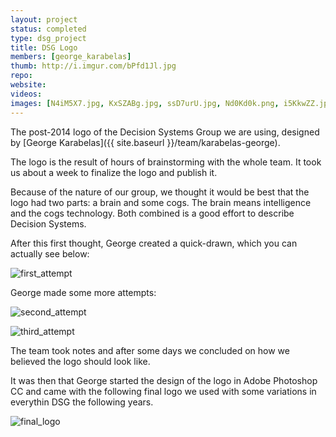 ```yaml
---
layout: project
status: completed
type: dsg_project
title: DSG Logo
members: [george_karabelas]
thumb: http://i.imgur.com/bPfd1Jl.jpg
repo:
website:
videos:
images: [N4iM5X7.jpg, KxSZABg.jpg, ssD7urU.jpg, Nd0Kd0k.png, i5KkwZZ.jpg, aQGuaxg.jpg, be2Z7T1.png, ReLQO10.jpg]
---
```

The post-2014 logo of the Decision Systems Group we are using, designed by
[George Karabelas]({{ site.baseurl }}/team/karabelas-george).

The logo is the result of hours of brainstorming with the whole team. It took
us about a week to finalize the logo and publish it.

Because of the nature of our group, we thought it would be best that the logo
had two parts: a brain and some cogs. The brain means intelligence and the
cogs technology. Both combined is a good effort to describe Decision Systems.

After this first thought, George created a quick-drawn, which you can actually
see below:

![first_attempt](http://i.imgur.com/N4iM5X7.jpg)

George made some more attempts:

![second_attempt](http://i.imgur.com/KxSZABg.jpg)

![third_attempt](http://i.imgur.com/ssD7urU.jpg)

The team took notes and after some days we concluded on how we believed the
logo should look like.

It was then that George started the design of the logo in Adobe Photoshop CC
and came with the following final logo we used with some variations in
everythin DSG the following years.

![final_logo](http://i.imgur.com/Nd0Kd0k.png)
